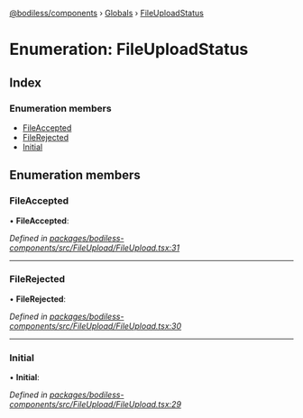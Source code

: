 [@bodiless/components](../README.md) › [Globals](../globals.md) › [FileUploadStatus](fileuploadstatus.md)

# Enumeration: FileUploadStatus

## Index

### Enumeration members

* [FileAccepted](fileuploadstatus.md#fileaccepted)
* [FileRejected](fileuploadstatus.md#filerejected)
* [Initial](fileuploadstatus.md#initial)

## Enumeration members

###  FileAccepted

• **FileAccepted**:

*Defined in [packages/bodiless-components/src/FileUpload/FileUpload.tsx:31](https://github.com/johnsonandjohnson/Bodiless-JS/blob/4f0bb69e/packages/bodiless-components/src/FileUpload/FileUpload.tsx#L31)*

___

###  FileRejected

• **FileRejected**:

*Defined in [packages/bodiless-components/src/FileUpload/FileUpload.tsx:30](https://github.com/johnsonandjohnson/Bodiless-JS/blob/4f0bb69e/packages/bodiless-components/src/FileUpload/FileUpload.tsx#L30)*

___

###  Initial

• **Initial**:

*Defined in [packages/bodiless-components/src/FileUpload/FileUpload.tsx:29](https://github.com/johnsonandjohnson/Bodiless-JS/blob/4f0bb69e/packages/bodiless-components/src/FileUpload/FileUpload.tsx#L29)*
